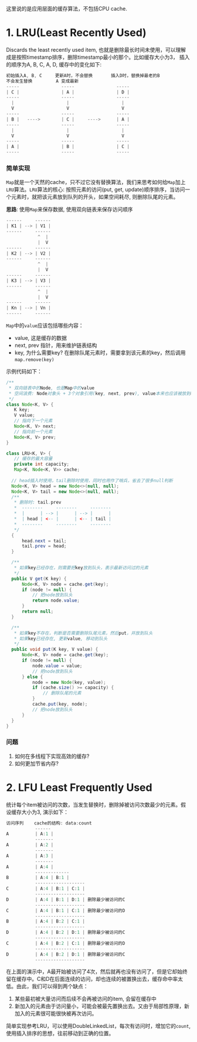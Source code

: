 这里说的是应用层面的缓存算法，不包括CPU cache.

# 1. LRU(Least Recently Used)
Discards the least recently used item, 也就是删除最长时间未使用，可以理解成是按照timestamp排序，删除timestamp最小的那个。比如缓存大小为3， 插入的顺序为A, B, C, A, D, 缓存中的变化如下:

```java
初始插入A, B, C     更新A时，不会替换       插入D时，替换掉最老的B
不会发生替换         A 变成最新
-----                -----                -----
| C |                | A |                | D |
-----                -----                -----
  |                    |                    |
  V                    V                    V
-----                -----                -----
| B |   ---->        | C |     ---->      | A |
-----                -----                -----
  |                    |                    |
  V                    V                    V
-----                -----                -----
| A |                | B |                | C |
-----                -----                -----
```

### 简单实现
`Map`就是一个天然的cache，只不过它没有替换算法，我们来思考如何给`Map`加上`LRU`算法。`LRU`算法的核心: 按照元素的访问(put, get, update)顺序排序，当访问一个元素时，就把该元素放到队列的开头，如果空间耗尽, 则删除队尾的元素。

__思路__: 使用`Map`来保存数据, 使用双向链表来保存访问顺序
```java
------     ------
| K1 | --> | V1 |
------     ------
            ^  |  
            |  V
------     ------
| K2 | --> | V2 |
------     ------
            ^  |  
            |  V
------     ------
| K3 | --> | V3 |
------     ------
            ^  |  
            |  V
------     ------
| Kn | --> | Vn |
------     ------
```

`Map`中的`value`应该包括哪些内容：
 
 * value, 这是缓存的数据
 * next, prev 指针，用来维护链表结构
 * key, 为什么需要key? 在删除队尾元素时，需要拿到该元素的key，然后调用`map.remove(key)`

 示例代码如下：
 ```java
 /**
  * 双向链表中的Node, 也是Map中的value
  * 空间浪费: Node对象头 + 3个对象引用(key, next, prev), value本来也应该被放到map中，所以在这里不算浪费
  */
class Node<K, V> {
    K key;
    V value;
    // 指向下一个元素
    Node<K, V> next;
    // 指向前一个元素
    Node<K, V> prev;
}

class LRU<K, V> {
    // 缓存的最大容量
    private int capacity;
    Map<K, Node<K, V>> cache;
   
   // head插入时使用，tail删除时使用，同时也用作了哨兵，省去了很多null判断
   Node<K, V> head = new Node<>(null, null);
   Node<K, V> tail = new Node<>(null, null);
   /**
    * 删除时: tail.prev
    *  --------     --------     --------
    *  |      | --> |      | --> |      |
    *  | head | <-- |      | <-- | tail |
    *  --------     --------     --------
    */
   {
       head.next = tail;
       tail.prev = head;
   }

   /**
    * 如果key已经存在，则需要把key放到队头，表示最新访问过的元素
    */
   public V get(K key) {
       Node<K, V> node = cache.get(key);
       if (node != null) {
           // 把node放到队头
           return node.value;
       }
       return null;
   }

   /**
    * 如果key不存在，判断是否需要删除队尾元素，然后put，并放到队头
    * 如果key已经存在, 更新value, 移动到队头
    */
   public void put(K key, V value) {
       Node<K, V> node = cache.get(key);
       if (node != null) {
           node.value = value;
           // 把node放到队头
       } else {
           node = new Node(key, value);
           if (cache.size() >= capacity) {
               // 删除队尾的元素
           }
           cache.put(key, node);
           // 把node放到队头
       }
   }
}
 ```

 ### 问题
 1. 如何在多线程下实现高效的缓存?
 2. 如何更加节省内存?

# 2. LFU Least Frequently Used
统计每个item被访问的次数，当发生替换时，删除掉被访问次数最少的元素。假设缓存大小为3, 演示如下：
```java
访问序列    cache的结构: data:count
           ------
A          | A:1 |
           -------
A          | A:2 |
           -------
A          | A:3 |
           -------
A          | A:4 |
           -------------
B          | A:4 | B:1 |
           -------------------
C          | A:4 | B:1 | C:1 |
           -------------------
D          | A:4 | B:1 | D:1 | 删除最少被访问的C
           -------------------
C          | A:4 | B:1 | C:1 | 删除最少被访问的D
           -------------------
B          | A:4 | B:2 | C:1 |
           -------------------
D          | A:4 | B:2 | D:1 | 删除最少被访问的C
           -------------------
C          | A:4 | B:2 | C:1 | 删除最少被访问的D
           -------------------
D          | A:4 | B:2 | D:1 | 删除最少被访问的C
           -------------------
```
在上面的演示中，A最开始被访问了4次，然后就再也没有访问了，但是它却始终留在缓存中。C和D在后面连续的访问，却也连续的被置换出去，缓存命中率太低。由此，我们可以得到两个缺点：

1. 某些最初被大量访问而后续不会再被访问的item, 会留在缓存中
2. 新加入的元素由于访问量小，可能会被最先置换出去。又由于局部性原理，新加入的元素很可能很快被再次访问。

简单实现参考LRU，可以使用DoubleLinkedList，每次有访问时，增加它的`count`, 使用插入排序的思想，往前移动到正确的位置。